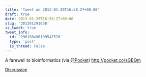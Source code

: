 ```yaml
---
title: 'Tweet on 2013-01-29T16:58:27+00:00'
draft: true
date: 2013-01-29T16:58:27+00:00
slug: '201301291658'
is_tweet: true
tweet_info:
  id: '296180496109547520'
  type: 'post'
  is_thread: False
---
```




A farewell to bioinformatics (via [@Pocket](https://x.com/Pocket)) <http://pocket.co/sGBQm>

[Discussion](https://x.com/sytelus/status/296180496109547520)
